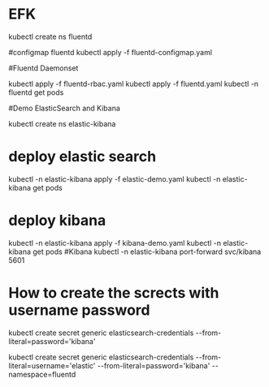 # EFK
kubectl create ns fluentd

#configmap fluentd
kubectl apply -f fluentd-configmap.yaml

#Fluentd Daemonset

kubectl apply -f fluentd-rbac.yaml 
kubectl apply -f fluentd.yaml
kubectl -n fluentd get pods

#Demo ElasticSearch and Kibana

kubectl create ns elastic-kibana

# deploy elastic search
kubectl -n elastic-kibana apply -f elastic-demo.yaml
kubectl -n elastic-kibana get pods

# deploy kibana
kubectl -n elastic-kibana apply -f kibana-demo.yaml
kubectl -n elastic-kibana get pods
#Kibana
kubectl -n elastic-kibana port-forward svc/kibana 5601
# How to create the scrects with username password
kubectl create secret generic elasticsearch-credentials --from-literal=password='kibana'

kubectl create secret generic elasticsearch-credentials --from-literal=username='elastic' --from-literal=password='kibana' --namespace=fluentd
